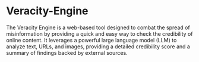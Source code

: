 # Veracity-Engine
The Veracity Engine is a web-based tool designed to combat the spread of misinformation by providing a quick and easy way to check the credibility of online content. It leverages a powerful large language model (LLM) to analyze text, URLs, and images, providing a detailed credibility score and a summary of findings backed by external sources.
